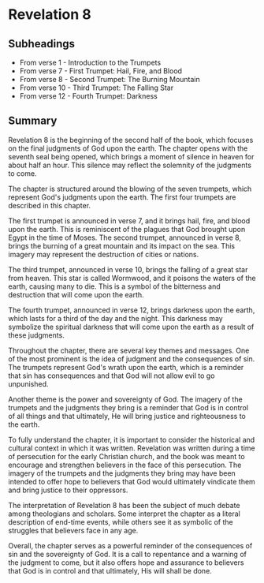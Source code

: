 # Revelation 8

## Subheadings

* From verse 1 - Introduction to the Trumpets
* From verse 7 - First Trumpet: Hail, Fire, and Blood
* From verse 8 - Second Trumpet: The Burning Mountain
* From verse 10 - Third Trumpet: The Falling Star
* From verse 12 - Fourth Trumpet: Darkness

## Summary

Revelation 8 is the beginning of the second half of the book, which focuses on the final judgments of God upon the earth. The chapter opens with the seventh seal being opened, which brings a moment of silence in heaven for about half an hour. This silence may reflect the solemnity of the judgments to come.

The chapter is structured around the blowing of the seven trumpets, which represent God's judgments upon the earth. The first four trumpets are described in this chapter.

The first trumpet is announced in verse 7, and it brings hail, fire, and blood upon the earth. This is reminiscent of the plagues that God brought upon Egypt in the time of Moses. The second trumpet, announced in verse 8, brings the burning of a great mountain and its impact on the sea. This imagery may represent the destruction of cities or nations.

The third trumpet, announced in verse 10, brings the falling of a great star from heaven. This star is called Wormwood, and it poisons the waters of the earth, causing many to die. This is a symbol of the bitterness and destruction that will come upon the earth.

The fourth trumpet, announced in verse 12, brings darkness upon the earth, which lasts for a third of the day and the night. This darkness may symbolize the spiritual darkness that will come upon the earth as a result of these judgments.

Throughout the chapter, there are several key themes and messages. One of the most prominent is the idea of judgment and the consequences of sin. The trumpets represent God's wrath upon the earth, which is a reminder that sin has consequences and that God will not allow evil to go unpunished.

Another theme is the power and sovereignty of God. The imagery of the trumpets and the judgments they bring is a reminder that God is in control of all things and that ultimately, He will bring justice and righteousness to the earth.

To fully understand the chapter, it is important to consider the historical and cultural context in which it was written. Revelation was written during a time of persecution for the early Christian church, and the book was meant to encourage and strengthen believers in the face of this persecution. The imagery of the trumpets and the judgments they bring may have been intended to offer hope to believers that God would ultimately vindicate them and bring justice to their oppressors.

The interpretation of Revelation 8 has been the subject of much debate among theologians and scholars. Some interpret the chapter as a literal description of end-time events, while others see it as symbolic of the struggles that believers face in any age.

Overall, the chapter serves as a powerful reminder of the consequences of sin and the sovereignty of God. It is a call to repentance and a warning of the judgment to come, but it also offers hope and assurance to believers that God is in control and that ultimately, His will shall be done.